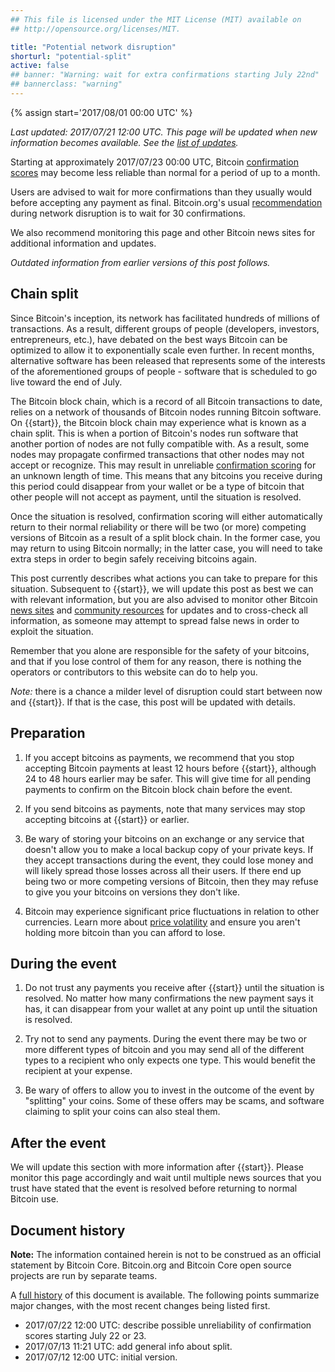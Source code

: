 ```yaml
---
## This file is licensed under the MIT License (MIT) available on
## http://opensource.org/licenses/MIT.

title: "Potential network disruption"
shorturl: "potential-split"
active: false
## banner: "Warning: wait for extra confirmations starting July 22nd"
## bannerclass: "warning"
---
```

{% assign start='<span class="date">2017/08/01 00:00 UTC</span>' %}

*Last updated: <span class="date">2017/07/21 12:00 UTC</span>.  This
page will be updated when new information becomes available.  See the
[list of updates][].*

Starting at approximately <span class="date">2017/07/23 00:00
UTC</span>, Bitcoin [confirmation scores][confirmation scoring] may
become less reliable than normal for a period of up to a month.

Users are advised to wait for more confirmations than they usually would
before accepting any payment as final.  Bitcoin.org's usual
[recommendation][confirmation scoring] during network disruption is to
wait for 30 confirmations.

We also recommend monitoring this page and other Bitcoin news sites for
additional information and updates.

*Outdated information from earlier versions of this post follows.*

## Chain split

Since Bitcoin's inception, its network has facilitated hundreds of millions of
transactions.  As a result, different groups of people (developers, investors,
entrepreneurs, etc.), have debated on the best ways Bitcoin can be optimized to
allow it to exponentially scale even further.  In recent months, alternative
software has been released that represents some of the interests of the
aforementioned groups of people - software that is scheduled to go live toward
the end of July.

The Bitcoin block chain, which is a record of all Bitcoin transactions to date,
relies on a network of thousands of Bitcoin nodes running Bitcoin software. On
{{start}}, the Bitcoin block chain may experience what is known as a chain
split.  This is when a portion of Bitcoin's nodes run software that another
portion of nodes are not fully compatible with.  As a result, some nodes may
propagate confirmed transactions that other nodes may not accept or recognize.
This may result in unreliable [confirmation scoring][] for an unknown length of
time.  This means that any bitcoins you receive during this period could
disappear from your wallet or be a type of bitcoin that other people will not
accept as payment, until the situation is resolved.

Once the situation is resolved, confirmation scoring will either automatically
return to their normal reliability or there will be two (or more) competing
versions of Bitcoin as a result of a split block chain.  In the former case, you
may return to using Bitcoin normally; in the latter case, you will need to take
extra steps in order to begin safely receiving bitcoins again.

This post currently describes what actions you can take to prepare for
this situation.  Subsequent to {{start}}, we will update this post as
best we can with relevant information, but you are also advised to
monitor other Bitcoin [news sites][] and [community resources][] for
updates and to cross-check all information, as someone may attempt to
spread false news in order to exploit the situation.

Remember that you alone are responsible for the safety of your bitcoins,
and that if you lose control of them for any reason, there is nothing
the operators or contributors to this website can do to help you.

*Note:* there is a chance a milder level of disruption could start
between now and {{start}}.  If that is the case, this post will be
updated with details.

## Preparation

1. If you accept bitcoins as payments, we recommend that you stop
accepting Bitcoin payments at least 12 hours before {{start}}, although
24 to 48 hours earlier may be safer.  This will give time for all
pending payments to confirm on the Bitcoin block chain before the event.

1. If you send bitcoins as payments, note that many services may stop
accepting bitcoins at {{start}} or earlier.

1. Be wary of storing your bitcoins on an exchange or any service that
doesn't allow you to make a local backup copy of your private keys.  If
they accept transactions during the event, they could lose money and
will likely spread those losses across all their users.  If there end up
being two or more competing versions of Bitcoin, then they may refuse to
give you your bitcoins on versions they don't like.

1. Bitcoin may experience significant price fluctuations in relation to
other currencies.  Learn more about [price volatility][] and ensure you
aren't holding more bitcoin than you can afford to lose.

## During the event

1. Do not trust any payments you receive after {{start}} until the situation
is resolved.  No matter how many confirmations the new payment says it
has, it can disappear from your wallet at any point up until the
situation is resolved.

1. Try not to send any payments.  During the event there may be two or
more different types of bitcoin and you may send all of the different
types to a recipient who only expects one type.  This would benefit the
recipient at your expense.

1. Be wary of offers to allow you to invest in the outcome of the event
by "splitting" your coins.  Some of these offers may be scams, and
software claiming to split your coins can also steal them.

## After the event

We will update this section with more information after {{start}}.  Please
monitor this page accordingly and wait until multiple news sources that you
trust have stated that the event is resolved before returning to normal Bitcoin
use.

## Document history

**Note:** The information contained herein is not to be construed as an official
statement by Bitcoin Core. Bitcoin.org and Bitcoin Core open source projects are
run by separate teams.

A [full history][] of this document is available.  The following points
summarize major changes, with the most recent changes being listed
first.

- <span class="date">2017/07/22 12:00 UTC</span>: describe possible
  unreliability of confirmation scores starting July 22 or 23.
- <span class="date">2017/07/13 11:21 UTC</span>: add general info about split.
- <span class="date">2017/07/12 12:00 UTC</span>: initial version.

[full history]: https://github.com/bitcoin-dot-org/bitcoin.org/commits/master/_alerts/2017-07-12-potential-split.md
[list of updates]: #document-history
[news sites]: /en/resources#news
[community resources]: /en/community
[confirmation scoring]: /en/you-need-to-know#instant
[price volatility]: /en/you-need-to-know#volatile

<script src="/js/jquery/jquery-1.11.2.min.js"></script>
<script>
// Localize dates
$(".date").each(function() {
  // Try to parse the string as a date
  epoch = Date.parse($(this).text());
  // Only convert the string to localtime if it's a number
  if (isNaN(epoch) == false) {
    var utcdate=new Date(epoch);
    var localedate = utcdate.toString();
    $(this).text(localedate);
  }
});
</script>
